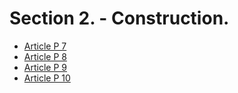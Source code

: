 # Section 2. - Construction.

- [Article P 7](article-p-7.md)
- [Article P 8](article-p-8.md)
- [Article P 9](article-p-9.md)
- [Article P 10](article-p-10.md)
